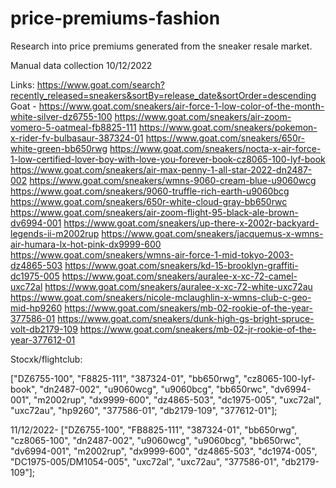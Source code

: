 # price-premiums-fashion

Research into price premiums generated from the sneaker resale market. 


Manual data collection 
10/12/2022

Links: https://www.goat.com/search?recently_released=sneakers&sortBy=release_date&sortOrder=descending
Goat -
https://www.goat.com/sneakers/air-force-1-low-color-of-the-month-white-silver-dz6755-100
https://www.goat.com/sneakers/air-zoom-vomero-5-oatmeal-fb8825-111
https://www.goat.com/sneakers/pokemon-x-rider-fv-bulbasaur-387324-01
https://www.goat.com/sneakers/650r-white-green-bb650rwg
https://www.goat.com/sneakers/nocta-x-air-force-1-low-certified-lover-boy-with-love-you-forever-book-cz8065-100-lyf-book
https://www.goat.com/sneakers/air-max-penny-1-all-star-2022-dn2487-002
https://www.goat.com/sneakers/wmns-9060-cream-blue-u9060wcg
https://www.goat.com/sneakers/9060-truffle-rich-earth-u9060bcg
https://www.goat.com/sneakers/650r-white-cloud-gray-bb650rwc
https://www.goat.com/sneakers/air-zoom-flight-95-black-ale-brown-dv6994-001
https://www.goat.com/sneakers/up-there-x-2002r-backyard-legends-ii-m2002rup 
https://www.goat.com/sneakers/jacquemus-x-wmns-air-humara-lx-hot-pink-dx9999-600
https://www.goat.com/sneakers/wmns-air-force-1-mid-tokyo-2003-dz4865-503
https://www.goat.com/sneakers/kd-15-brooklyn-graffiti-dc1975-005
https://www.goat.com/sneakers/auralee-x-xc-72-camel-uxc72al
https://www.goat.com/sneakers/auralee-x-xc-72-white-uxc72au
https://www.goat.com/sneakers/nicole-mclaughlin-x-wmns-club-c-geo-mid-hp9260
https://www.goat.com/sneakers/mb-02-rookie-of-the-year-377586-01
https://www.goat.com/sneakers/dunk-high-gs-bright-spruce-volt-db2179-109
https://www.goat.com/sneakers/mb-02-jr-rookie-of-the-year-377612-01


Stocxk/flightclub:

["DZ6755-100", "F8825-111", "387324-01", "bb650rwg", "cz8065-100-lyf-book", "dn2487-002", "u9060wcg", "u9060bcg", "bb650rwc",
"dv6994-001",  "m2002rup", "dx9999-600", "dz4865-503", "dc1975-005", "uxc72al", "uxc72au", "hp9260", "377586-01", "db2179-109",
"377612-01"];


11/12/2022-
 ["DZ6755-100", "FB8825-111", "387324-01", "bb650rwg", "cz8065-100", "dn2487-002", "u9060wcg", "u9060bcg", "bb650rwc",
"dv6994-001",  "m2002rup", "dx9999-600", "dz4865-503", "dc1974-005",  "DC1975-005/DM1054-005", "uxc72al", "uxc72au", "377586-01", "db2179-109"];






